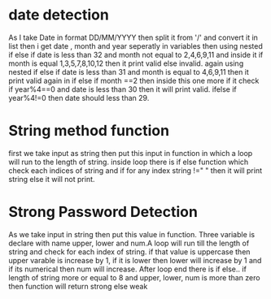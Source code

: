 # date detection
As I take Date in format DD/MM/YYYY then split it from '/' and convert it in list then i get date , month and year seperatly in variables then using nested if else if date is less than 32 and month not equal to 2,4,6,9,11 and  inside it if month is equal 1,3,5,7,8,10,12 then it print valid else invalid. again using nested if else if date is less than 31 and month is equal to 4,6,9,11 then it print valid again in if else if month ==2 then inside this one more if it check if year%4==0 and date is less than 30 then it will print valid. ifelse if year%4!=0 then date should less than 29.

# String  method function
first we take input as string then put this input in function in which a loop will run to the length of string. inside loop there is if else function which check each indices of string and if for any index string !=" " then it will print string else it will not print.

# Strong Password Detection
As we take input in string then put this value in function. Three variable is declare with name upper, lower and num.A loop will run till the length of string and check for each index of string. if that value is uppercase then upper varable is increase by 1, if it is lower then lower will increase by 1 and if its numerical then num will increase. After loop end there is if else.. if length of string more or equal to 8 and upper, lower, num is more than zero then function will return strong else weak